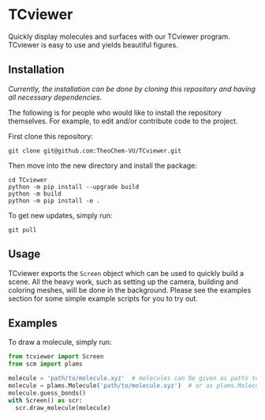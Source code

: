 # TCviewer
Quickly display molecules and surfaces with our TCviewer program. TCviewer is easy to use and yields beautiful figures.

## Installation <a name=installation></a>
*Currently, the installation can be done by cloning this repository and having all necessary dependencies.*

The following is for people who would like to install the repository themselves. For example, to edit and/or contribute code to the project.

First clone this repository:
```
git clone git@github.com:TheoChem-VU/TCviewer.git
```

Then move into the new directory and install the package:

```
cd TCviewer
python -m pip install --upgrade build 
python -m build 
python -m pip install -e .
```

To get new updates, simply run:
```
git pull
```
## Usage <a name=usage></a>
TCviewer exports the `Screen` object which can be used to quickly build a scene. All the heavy work, such as setting up the camera, building and coloring meshes, will be done in the background. Please see the examples section for some simple example scripts for you to try out.

## Examples <a name=examples></a>
To draw a molecule, simply run:

```python
from tcviewer import Screen
from scm import plams

molecule = 'path/to/molecule.xyz'  # molecules can be given as paths to xyz files
molecule = plams.Molecule('path/to/molecule.xyz')  # or as plams.Molecule objects
molecule.guess_bonds()
with Screen() as scr:
  scr.draw_molecule(molecule)
```
